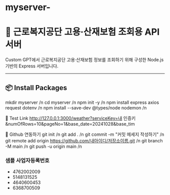 # myserver-

# 💼 근로복지공단 고용·산재보험 조회용 API 서버

Custom GPT에서 근로복지공단 고용·산재보험 정보를 조회하기 위해 구성한 Node.js 기반의 Express 서버입니다.

---

## 📦 Install Packages
mkdir myserver /n
cd myserver /n
npm init -y  /n
npm install express axios request dotenv  /n
npm install --save-dev @types/node nodemon  /n


🔗 Test Link
http://127.0.0.1:3000/weather?serviceKey=내 인증키&numOfRows=10&pageNo=1&base_date=20241028&base_tim


🐙 Github 연동하기
git init  /n
git add .  /n
git commit -m "커밋 메세지 작성하기"  /n
git remote add origin https://github.com/내아이디/저장소이름.git  /n
git branch -M main  /n
git push -u origin main  /n


### 샘플 사업자등록번호
- 4762002009
- 5148131525
- 4640600453
- 6368700509
